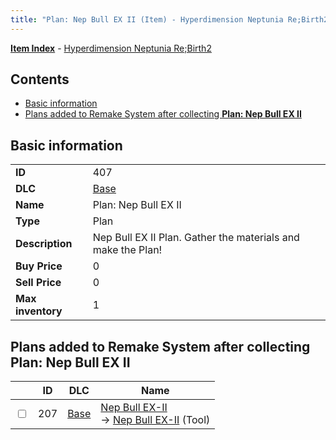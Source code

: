 ```yaml
---
title: "Plan: Nep Bull EX II (Item) - Hyperdimension Neptunia Re;Birth2"
---
```


[**Item Index**](/neptunia/rb2/item/index.html) - [Hyperdimension Neptunia Re;Birth2](/neptunia/rb2)

## Contents

- [Basic information](#basic-information)
- [Plans added to Remake System after collecting **Plan: Nep Bull EX II**](#plans-added-to-remake-system-after-collecting-plan-nep-bull-ex-ii)

## Basic information

|   |   |
| -- | -- |
| **ID** | 407 |
| **DLC** | [Base](/neptunia/rb2/dlc/0-base.html) |
| **Name** | Plan: Nep Bull EX II |
| **Type** | Plan |
| **Description** | Nep Bull EX II Plan. Gather the materials and make the Plan! |
| **Buy Price** | 0 |
| **Sell Price** | 0 |
| **Max inventory** | 1 |

## Plans added to Remake System after collecting **Plan: Nep Bull EX II**

|    | ID | DLC | Name |
| -- | -- | --- | ---- |
| <input type="checkbox" id="rb2-remake-0-207" class="trackbox" /> | 207 | [Base](/neptunia/rb2/dlc/0-base.html) | [Nep Bull EX-II](/neptunia/rb2/remake/0-207-nep-bull-ex-ii.html)<br />→ [Nep Bull EX-II](/neptunia/rb2/item/0-9-nep-bull-ex-ii.html) (Tool) |